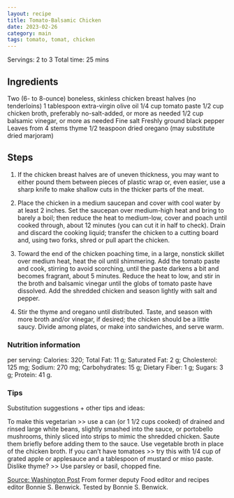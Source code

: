 ```yaml
---
layout: recipe
title: Tomato-Balsamic Chicken
date: 2023-02-26
category: main
tags: tomato, tomat, chicken
---
```


Servings: 2 to 3
Total time: 25 mins

## Ingredients
Two (6- to 8-ounce) boneless, skinless chicken breast halves (no tenderloins)
1 tablespoon extra-virgin olive oil
1/4 cup tomato paste
1/2 cup chicken broth, preferably no-salt-added, or more as needed
1/2 cup balsamic vinegar, or more as needed
Fine salt
Freshly ground black pepper
Leaves from 4 stems thyme
1/2 teaspoon dried oregano (may substitute dried marjoram)

## Steps
1. If the chicken breast halves are of uneven thickness, you may want to either pound them between pieces of plastic wrap or, even easier, use a sharp knife to make shallow cuts in the thicker parts of the meat.

2. Place the chicken in a medium saucepan and cover with cool water by at least 2 inches. Set the saucepan over medium-high heat and bring to barely a boil; then reduce the heat to medium-low, cover and poach until cooked through, about 12 minutes (you can cut it in half to check). Drain and discard the cooking liquid; transfer the chicken to a cutting board and, using two forks, shred or pull apart the chicken.

3. Toward the end of the chicken poaching time, in a large, nonstick skillet over medium heat, heat the oil until shimmering. Add the tomato paste and cook, stirring to avoid scorching, until the paste darkens a bit and becomes fragrant, about 5 minutes. Reduce the heat to low, and stir in the broth and balsamic vinegar until the globs of tomato paste have dissolved. Add the shredded chicken and season lightly with salt and pepper.

4. Stir the thyme and oregano until distributed. Taste, and season with more broth and/or vinegar, if desired; the chicken should be a little saucy. Divide among plates, or make into sandwiches, and serve warm.


### Nutrition information
per serving: Calories: 320; Total Fat: 11 g; Saturated Fat: 2 g; Cholesterol: 125 mg; Sodium: 270 mg; Carbohydrates: 15 g; Dietary Fiber: 1 g; Sugars: 3 g; Protein: 41 g.

### Tips
Substitution suggestions + other tips and ideas:

To make this vegetarian >> use a can (or 1 1/2 cups cooked) of drained and rinsed large white beans, slightly smashed into the sauce, or portobello mushrooms, thinly sliced into strips to mimic the shredded chicken. Saute them briefly before adding them to the sauce. Use vegetable broth in place of the chicken broth.
If you can’t have tomatoes >> try this with 1/4 cup of grated apple or applesauce and a tablespoon of mustard or miso paste.
Dislike thyme? >> Use parsley or basil, chopped fine.

[Source: Washington Post](https://s2.washingtonpost.com/camp-rw/?trackId=6137d71eae7e8a227661e1f5&s=63f620dc1b79c61f87a1f030&linknum=4&linktot=46)
From former deputy Food editor and recipes editor Bonnie S. Benwick. Tested by Bonnie S. Benwick.
